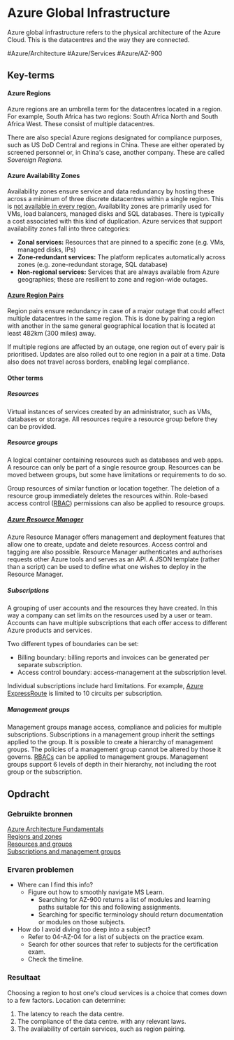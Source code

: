 # Azure Global Infrastructure
Azure global infrastructure refers to the physical architecture of the Azure Cloud. This is the datacentres and the way they are connected. 

#Azure/Architecture #Azure/Services #Azure/AZ-900

## Key-terms
#### Azure Regions
Azure regions are an umbrella term for the datacentres located in a region. For example, South Africa has two regions: South Africa North and South Africa West. These consist of multiple datacentres.

There are also special Azure regions designated for compliance purposes, such as US DoD Central and regions in China. These are either operated by screened personnel or, in China's case, another company. These are called *Sovereign Regions.*

#### Azure Availability Zones
Availability zones ensure service and data redundancy  by hosting these across a minimum of three discrete datacentres within a single region. This is [not available in every region.](https://learn.microsoft.com/en-us/azure/reliability/availability-zones-service-support?azure-portal=true) Availability zones are primarily used for VMs, load balancers, managed disks and SQL databases. There is typically a cost associated with this kind of duplication. Azure services that support availability zones fall into three categories:
* **Zonal services:** Resources that are pinned to a specific zone (e.g. VMs, managed disks, IPs)
* **Zone-redundant services:** The platform replicates automatically across zones (e.g. zone-redundant storage, SQL database)
* **Non-regional services:** Services that are always available from Azure geographies; these are resilient to zone and region-wide outages.

#### [Azure Region Pairs](https://learn.microsoft.com/en-us/azure/reliability/cross-region-replication-azure)
Region pairs ensure redundancy in case of a major outage that could affect multiple datacentres in the same region. This is done by pairing a region with another in the same general geographical location that is located at least 482km (300 miles) away.

If multiple regions are affected by an outage, one region out of every pair is prioritised. Updates are also rolled out to one region in a pair at a time. Data also does not travel across borders, enabling legal compliance.

#### Other terms
##### Resources
Virtual instances of services created by an administrator, such as VMs, databases or storage. All resources require a resource group before they can be provided.

##### Resource groups
A logical container containing resources such as databases and web apps. A resource can only be part of a single resource group. Resources can be moved between groups, but some have limitations or requirements to do so.

Group resources of similar function or location together. The deletion of a resource group immediately deletes the resources within. Role-based access control ([RBAC](https://auth0.com/docs/manage-users/access-control/rbac)) permissions can also be applied to resource groups.

##### [Azure Resource Manager](https://learn.microsoft.com/en-us/azure/azure-resource-manager/management/overview)
Azure Resource Manager offers management and deployment features that allow one to create, update and delete resources. Access control and tagging are also possible. Resource Manager authenticates and authorises requests other Azure tools and serves as an API. A JSON template (rather than a script) can be used to define what one wishes to deploy in the Resource Manager.

##### Subscriptions
A grouping of user accounts and the resources they have created. In this way a company can set limits on the resources used by a user or team. Accounts can have multiple subscriptions that each offer access to different Azure products and services.

Two different types of boundaries can be set:
* Billing boundary: billing reports and invoices can be generated per separate subscription.
* Access control boundary: access-management at the subscription level.

Individual subscriptions include hard limitations. For example, [Azure ExpressRoute](https://learn.microsoft.com/nl-nl/azure/expressroute/expressroute-introduction) is limited to 10 circuits per subscription.

##### Management groups
Management groups manage access, compliance and policies for multiple subscriptions. Subscriptions in a management group inherit the settings applied to the group. It is possible to create a hierarchy of management groups. The policies of a management group cannot be altered by those it governs. [RBACs](https://auth0.com/docs/manage-users/access-control/rbac) can be applied to management groups. Management groups support 6 levels of depth in their hierarchy, not including the root group or the subscription.

## Opdracht
### Gebruikte bronnen
[Azure Architecture Fundamentals](https://learn.microsoft.com/en-us/training/modules/azure-architecture-fundamentals/)  
[Regions and zones](https://learn.microsoft.com/en-us/training/modules/azure-architecture-fundamentals/regions-availability-zones)  
[Resources and groups](https://learn.microsoft.com/en-us/training/modules/azure-architecture-fundamentals/resources-resource-manager)  
[Subscriptions and management groups](https://learn.microsoft.com/en-us/training/modules/azure-architecture-fundamentals/management-groups-subscriptions)  

### Ervaren problemen
* Where can I find this info?
	* Figure out how to smoothly navigate MS Learn.
		* Searching for AZ-900 returns a list of modules and learning paths suitable for this and following assignments. 
		* Searching for specific terminology should return documentation or modules on those subjects.
* How do I avoid diving too deep into a subject?
	* Refer to 04-AZ-04 for a list of subjects on the practice exam. 
	* Search for other sources that refer to subjects for the certification exam. 
	* Check the timeline.

### Resultaat
Choosing a region to host one's cloud services is a choice that comes down to a few factors. Location can determine:
1. The latency to reach the data centre.
2. The compliance of the data centre. with any relevant laws.
3. The availability of certain services, such as region pairing.
